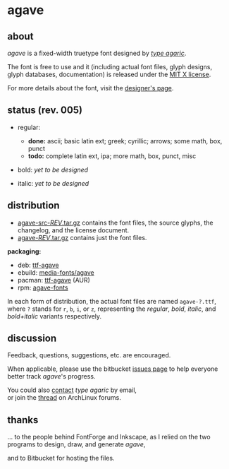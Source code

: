 # agave

[1]: https://bitbucket.org/agaric/agave/downloads/agave-src-005.tar.gz "get agave with source"
[2]: https://bitbucket.org/agaric/agave/downloads/agave-005.tar.gz "get agave"
[3]: http://an.erki.net/pub/repo/ttf-agave_5-2_all.deb "get agave (deb)"
[4]: http://an.erki.net/pub/repo/agave-5.ebuild "get agave (ebuild)"
[5]: https://aur.archlinux.org/packages/ttf-agave/ "agave @ AUR"
[6]: http://an.erki.net/pub/repo/agave-fonts-5-2.noarch.rpm "get agave (rpm)"

## about
*agave* is a fixed-width truetype font designed by *[type agaric](http://an.erki.net/~b/typo/)*.

The font is free to use and it (including actual font files, glyph designs, glyph databases, documentation) is released under the [MIT X license](http://an.erki.net/~b/typo/agave_license).

For more details about the font, visit the [designer's page](http://an.erki.net/~b/typo/agave).

## status (rev. 005)
* regular:
    * **done:** ascii; basic latin ext; greek; cyrillic; arrows; some math, box, punct
    * **todo:** complete latin ext, ipa; more math, box, punct, misc

* bold:
*yet to be designed*

* italic:
*yet to be designed*

## distribution
* [agave-src-*REV*.tar.gz][1] contains the font files, the source glyphs, the changelog, and the license document.
* [agave-*REV*.tar.gz][2] contains just the font files.

**packaging:**

* deb: [ttf-agave][3]
* ebuild: [media-fonts/agave][4]
* pacman: [ttf-agave][5] (AUR)
* rpm: [agave-fonts][6]

In each form of distribution, the actual font files are named `agave-?.ttf`,  
where `?` stands for `r`, `b`, `i`, or `z`, representing the *regular*, *bold*, *italic*, and *bold+italic* variants respectively.

## discussion
Feedback, questions, suggestions, etc. are encouraged.

When applicable, please use the bitbucket [issues page](https://bitbucket.org/agaric/agave/issues) to help everyone better track *agave*'s progress.

You could also [contact](http://an.erki.net/~b/info) *type agaric* by email,  
or join the [thread](https://bbs.archlinux.org/viewtopic.php?id=160106) on ArchLinux forums.

## thanks
... to the people behind FontForge and Inkscape, as I relied on the two programs to design, draw, and generate *agave*,

and to Bitbucket for hosting the files.
